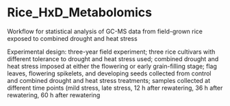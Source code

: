 # Rice_HxD_Metabolomics
Workflow for statistical analysis of GC-MS data from field-grown rice exposed to combined drought and heat stress

Experimental design: 
three-year field experiment;
three rice cultivars with different tolerance to drought and heat stress used;
combined drought and heat stress imposed at either the flowering or early grain-filling stage;
flag leaves, flowering spikelets, and developing seeds collected from control and combined drought and heat stress treatments;
samples collected at different time points (mild stress, late stress, 12 h after rewatering, 36 h after rewatering, 60 h after rewatering
